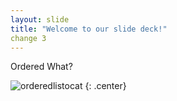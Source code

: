 ```yaml
---
layout: slide
title: "Welcome to our slide deck!"
change 3
---
```


Ordered What?

![orderedlistocat](https://octodex.github.com/images/orderedlistocat.png)
{: .center}

